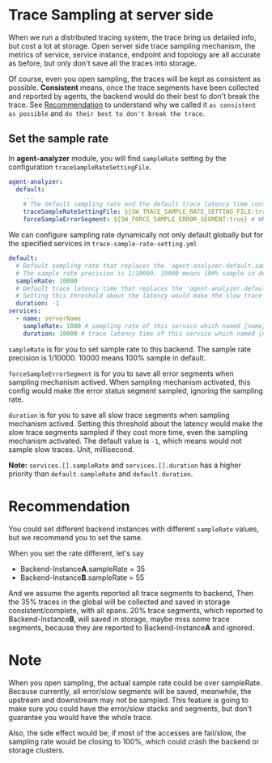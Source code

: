 # Trace Sampling at server side
When we run a distributed tracing system, the trace bring us detailed info, but cost a lot at storage.
Open server side trace sampling mechanism, the metrics of service, service instance, endpoint and topology are all accurate
as before, but only don't save all the traces into storage.

Of course, even you open sampling, the traces will be kept as consistent as possible. **Consistent** means, once the trace
segments have been collected and reported by agents, the backend would do their best to don't break the trace. See [Recommendation](#recommendation)
to understand why we called it `as consistent as possible` and `do their best to don't break the trace`.

## Set the sample rate
In **agent-analyzer** module, you will find `sampleRate` setting by the configuration `traceSampleRateSettingFile`.

```yaml
agent-analyzer:
  default:
    ...
    # The default sampling rate and the default trace latency time configured by the 'traceSampleRateSettingFile' file.
    traceSampleRateSettingFile: ${SW_TRACE_SAMPLE_RATE_SETTING_FILE:trace-sample-rate-setting.yml}
    forceSampleErrorSegment: ${SW_FORCE_SAMPLE_ERROR_SEGMENT:true} # When sampling mechanism activated, this config would make the error status segment sampled, ignoring the sampling rate.
```

We can configure sampling rate dynamically not only default globally but for the specified services in `trace-sample-rate-setting.yml`
```yaml
default:
  # Default sampling rate that replaces the 'agent-analyzer.default.sampleRate' since version 8.7.0
  # The sample rate precision is 1/10000. 10000 means 100% sample in default.
  sampleRate: 10000
  # Default trace latency time that replaces the 'agent-analyzer.default.slowTraceSegmentThreshold' since version 8.7.0
  # Setting this threshold about the latency would make the slow trace segments sampled if they cost more time, even the sampling mechanism activated. The default value is `-1`, which means would not sample slow traces. Unit, millisecond.
  duration: -1
services:
  - name: serverName
    sampleRate: 1000 # sampling rate of this service which named {name}
    duration: 10000 # trace latency time of this service which named {name}
```

`sampleRate` is for you to set sample rate to this backend.
The sample rate precision is 1/10000. 10000 means 100% sample in default.

`forceSampleErrorSegment` is for you to save all error segments when sampling mechanism actived.
When sampling mechanism activated, this config would make the error status segment sampled, ignoring the sampling rate.

`duration` is for you to save all slow trace segments when sampling mechanism actived.
Setting this threshold about the latency would make the slow trace segments sampled if they cost more time, even the sampling mechanism activated. The default value is `-1`, which means would not sample slow traces. Unit, millisecond.

**Note:**
`services.[].sampleRate` and `services.[].duration` has a higher priority than `default.sampleRate` and `default.duration`.

# Recommendation
You could set different backend instances with different `sampleRate` values, but we recommend you to set the same.

When you set the rate different, let's say
* Backend-Instance**A**.sampleRate = 35
* Backend-Instance**B**.sampleRate = 55

And we assume the agents reported all trace segments to backend,
Then the 35% traces in the global will be collected and saved in storage consistent/complete, with all spans.
20% trace segments, which reported to Backend-Instance**B**, will saved in storage, maybe miss some trace segments,
because they are reported to Backend-Instance**A** and ignored.

# Note
When you open sampling, the actual sample rate could be over sampleRate. Because currently, all error/slow segments will be saved, meanwhile, the upstream and downstream may not be sampled. This feature is going to make sure you could have the error/slow stacks and segments, but don't guarantee you would have the whole trace.

Also, the side effect would be, if most of the accesses are fail/slow, the sampling rate would be closing to 100%, which could crash the backend or storage clusters.
